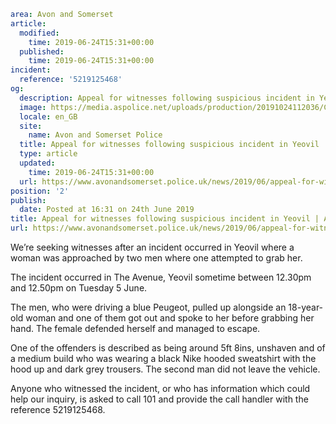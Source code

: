 ```yaml
area: Avon and Somerset
article:
  modified:
    time: 2019-06-24T15:31+00:00
  published:
    time: 2019-06-24T15:31+00:00
incident:
  reference: '5219125468'
og:
  description: Appeal for witnesses following suspicious incident in Yeovil&#8230;
  image: https://media.aspolice.net/uploads/production/20191024112036/Can-you-help-1.jpg
  locale: en_GB
  site:
    name: Avon and Somerset Police
  title: Appeal for witnesses following suspicious incident in Yeovil | Avon and Somerset Police
  type: article
  updated:
    time: 2019-06-24T15:31+00:00
  url: https://www.avonandsomerset.police.uk/news/2019/06/appeal-for-witnesses-following-suspicious-incident-in-yeovil/
position: '2'
publish:
  date: Posted at 16:31 on 24th June 2019
title: Appeal for witnesses following suspicious incident in Yeovil | Avon and Somerset Police
url: https://www.avonandsomerset.police.uk/news/2019/06/appeal-for-witnesses-following-suspicious-incident-in-yeovil/
```

We’re seeking witnesses after an incident occurred in Yeovil where a woman was approached by two men where one attempted to grab her.

The incident occurred in The Avenue, Yeovil sometime between 12.30pm and 12.50pm on Tuesday 5 June.

The men, who were driving a blue Peugeot, pulled up alongside an 18-year-old woman and one of them got out and spoke to her before grabbing her hand. The female defended herself and managed to escape.

One of the offenders is described as being around 5ft 8ins, unshaven and of a medium build who was wearing a black Nike hooded sweatshirt with the hood up and dark grey trousers. The second man did not leave the vehicle.

Anyone who witnessed the incident, or who has information which could help our inquiry, is asked to call 101 and provide the call handler with the reference 5219125468.
